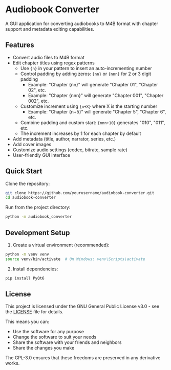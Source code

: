 # Audiobook Converter

A GUI application for converting audiobooks to M4B format with chapter support and metadata editing capabilities.

## Features

- Convert audio files to M4B format
- Edit chapter titles using regex patterns
  - Use `{n}` in your pattern to insert an auto-incrementing number
  - Control padding by adding zeros: `{nn}` or `{nnn}` for 2 or 3 digit padding
    - Example: "Chapter {nn}" will generate "Chapter 01", "Chapter 02", etc.
    - Example: "Chapter {nnn}" will generate "Chapter 001", "Chapter 002", etc.
  - Customize increment using `{n+X}` where X is the starting number
    - Example: "Chapter {n+5}" will generate "Chapter 5", "Chapter 6", etc.
  - Combine padding and custom start: `{nnn+10}` generates "010", "011", etc.
  - The increment increases by 1 for each chapter by default
- Add metadata (title, author, narrator, series, etc.)
- Add cover images
- Customize audio settings (codec, bitrate, sample rate)
- User-friendly GUI interface

## Quick Start

Clone the repository:
```bash
git clone https://github.com/yourusername/audiobook-converter.git
cd audiobook-converter
```

Run from the project directory:
```bash
python -m audiobook_converter
```

## Development Setup

1. Create a virtual environment (recommended):
```bash
python -m venv venv
source venv/bin/activate  # On Windows: venv\Scripts\activate
```

2. Install dependencies:
```bash
pip install PyQt6
```

## License

This project is licensed under the GNU General Public License v3.0 - see the [LICENSE](LICENSE) file for details.

This means you can:
- Use the software for any purpose
- Change the software to suit your needs
- Share the software with your friends and neighbors
- Share the changes you make

The GPL-3.0 ensures that these freedoms are preserved in any derivative works. 